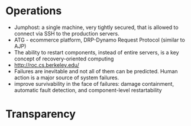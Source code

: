 # Operations

* Jumphost: a single machine, very tightly secured, that is allowed to connect via SSH to the production servers.
* ATG - ecommerce platform, DRP-Dynamo Request Protocol (similar to AJP)
* The ability to restart components, instead of entire servers, is a key concept of recovery-oriented computing
* http://roc.cs.berkeley.edu/
* Failures are inevitable and not all of them can be predicted. Human action is a major source of system failures.
* improve survivability in the face of failures: damage containment, automatic fault detection, and component-level restartability

# Transparency